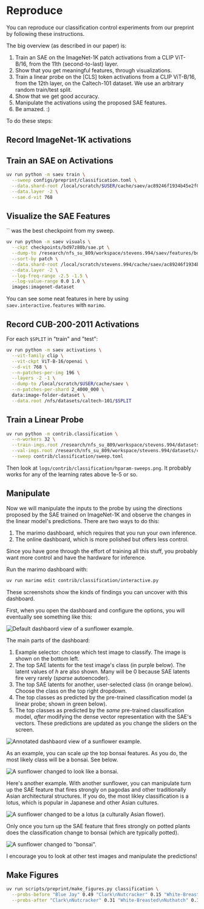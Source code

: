 # Reproduce

You can reproduce our classification control experiments from our preprint by following these instructions.

The big overview (as described in our paper) is:

1. Train an SAE on the ImageNet-1K patch activations from a CLIP ViT-B/16, from the 11th (second-to-last) layer.
2. Show that you get meaningful features, through visualizations.
3. Train a linear probe on the [CLS] token activations from  a CLIP ViT-B/16, from the 12th layer, on the Caltech-101 dataset. We use an arbitrary random train/test split.
4. Show that we get good accuracy.
5. Manipulate the activations using the proposed SAE features.
6. Be amazed. :)

To do these steps:

## Record ImageNet-1K activations

## Train an SAE on Activations

```sh
uv run python -m saev train \
  --sweep configs/preprint/classification.toml \
  --data.shard-root /local/scratch/$USER/cache/saev/ac89246f1934b45e2f0487298aebe36ad998b6bd252d880c0c9ec5de78d793c8/ \
  --data.layer -2 \
  --sae.d-vit 768
```

## Visualize the SAE Features

`` was the best checkpoint from my sweep.

```sh
uv run python -m saev visuals \
  --ckpt checkpoints/bd97z80b/sae.pt \
  --dump-to /research/nfs_su_809/workspace/stevens.994/saev/features/bd97z80b \
  --sort-by patch \
  --data.shard-root /local/scratch/stevens.994/cache/saev/ac89246f1934b45e2f0487298aebe36ad998b6bd252d880c0c9ec5de78d793c8/ \
  --data.layer -2 \
  --log-freq-range -2.5 -1.5 \
  --log-value-range 0.0 1.0 \
  images:imagenet-dataset
```

You can see some neat features in here by using `saev.interactive.features` with `marimo`.

## Record CUB-200-2011 Activations

For each `$SPLIT` in "train" and "test":

```sh
uv run python -m saev activations \
  --vit-family clip \
  --vit-ckpt ViT-B-16/openai \
  --d-vit 768 \
  --n-patches-per-img 196 \
  --layers -2 -1 \
  --dump-to /local/scratch/$USER/cache/saev \
  --n-patches-per-shard 2_4000_000 \
  data:image-folder-dataset \
  --data.root /nfs/datasets/caltech-101/$SPLIT
```

## Train a Linear Probe

```sh
uv run python -m contrib.classification \
  --n-workers 32 \
  --train-imgs.root /research/nfs_su_809/workspace/stevens.994/datasets/cub2011/train \
  --val-imgs.root /research/nfs_su_809/workspace/stevens.994/datasets/cub2011/test/ \
  --sweep contrib/classification/sweep.toml
  ```

Then look at `logs/contrib/classification/hparam-sweeps.png`. 
It probably works for any of the learning rates above 1e-5 or so.

## Manipulate

Now we will manipulate the inputs to the probe by using the directions proposed by the SAE trained on ImageNet-1K and observe the changes in the linear model's predictions.
There are two ways to do this:

1. The marimo dashboard, which requires that you run your own inference.
2. The online dashboard, which is more polished but offers less control.

Since you have gone through the effort of training all this stuff, you probably want more control and have the hardware for inference.

Run the marimo dashboard with:

```sh
uv run marimo edit contrib/classification/interactive.py
```

These screenshots show the kinds of findings you can uncover with this dashboard.

First, when you open the dashboard and configure the options, you will eventually see something like this:

![Default dashbaord view of a sunflower example.](/assets/contrib/classification/sunflower-unchanged.png)

The main parts of the dashboard:

1. Example selector: choose which test image to classify. The image is shown on the bottom left.
2. The top SAE latents for the test image's class (in purple below). The latent values of $h$ are also shown. Many will be 0 because SAE latents fire very rarely (*sparse* autoencoder).
3. The top SAE latents for another, user-selected class (in orange below). Choose the class on the top right dropdown.
4. The top classes as predicted by the pre-trained classification model (a linear probe; shown in green below). 
5. The top classes as predicted by the *same* pre-trained classification model, *after* modifying the dense vector representation with the SAE's vectors. These predictions are updated as you change the sliders on the screen.

![Annotated dashbaord view of a sunflower example.](/saev/assets/contrib/classification/sunflower-unchanged-annotated.png)

As an example, you can scale *up* the top bonsai features. 
As you do, the most likely class will be a bonsai.
See below.

![A sunflower changed to look like a bonsai.](/saev/assets/contrib/classification/class-manipulation.png)

Here's another example.
With another sunflower, you can manipulate turn up the SAE feature that fires strongly on pagodas and other traditionally Asian architectural structures.
If you do, the most likley classification is a lotus, which is popular in Japanese and other Asian cultures.

![A sunflower changed to be a lotus (a culturally Asian flower).](/saev/assets/contrib/classification/japanese-culture.png)

Only once you turn up the SAE feature that fires strongly on potted plants does the classification change to bonsai (which are typically potted).

![A sunflower changed to "bonsai".](/saev/assets/contrib/classification/bonsai.png)

I encourage you to look at other test images and manipulate the predictions!


## Make Figures

```sh
uv run scripts/preprint/make_figures.py classification \
  --probs-before "Blue Jay" 0.49 "Clark\nNutcracker" 0.15 "White-Breasted\nNuthatch" 0.11 "Florida\nJay" 0.07 \
  --probs-after "Clark\nNutcracker" 0.31 "White-Breasted\nNuthatch" 0.19 "Great Grey\nShrike" 0.11 "Blue Jay" 0.10
```
